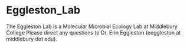 # Eggleston_Lab
The Eggleston Lab is a Molecular Microbial Ecology Lab at Middlebury College
Please direct any questions to Dr. Erin Eggleston (eeggleston at middlebury dot edu).
